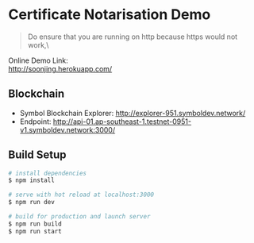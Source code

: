 # Certificate Notarisation Demo
> Do ensure that you are running on http because https would not work,\

Online Demo Link: \
http://soonjing.herokuapp.com/

## Blockchain
  - Symbol Blockchain Explorer: http://explorer-951.symboldev.network/
  - Endpoint: http://api-01.ap-southeast-1.testnet-0951-v1.symboldev.network:3000/
    

## Build Setup

```bash
# install dependencies
$ npm install

# serve with hot reload at localhost:3000
$ npm run dev

# build for production and launch server
$ npm run build
$ npm run start
```
